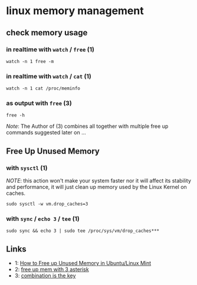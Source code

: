 # linux memory management

## check memory usage

### in realtime with `watch` / `free` (1)

```shell
watch -n 1 free -m
```

### in realtime with `watch` / `cat` (1)

```shell
watch -n 1 cat /proc/meminfo
```

### as output with `free` (3)

```shell
free -h
```

*Note*: The Author of (3) combines all together with multiple free up commands suggested later on ...


## Free Up Unused Memory

### with `sysctl` (1)

*NOTE*: this action won't make your system faster nor it will affect its stability and performance, it will just clean up memory used by the Linux Kernel on caches.

```shell
sudo sysctl -w vm.drop_caches=3
```

### with `sync` / `echo 3` / `tee` (1)

```shell
sudo sync && echo 3 | sudo tee /proc/sys/vm/drop_caches***
```

## Links

- 1: [How to Free up Unused Memory in Ubuntu/Linux Mint](http://www.upubuntu.com/2013/01/how-to-free-up-unused-memory-in.html)
- 2: [free up mem with 3 asterisk](https://askubuntu.com/a/1280347)
- 3: [combination is the key](https://askubuntu.com/a/1189669)


